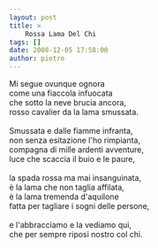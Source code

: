 ```yaml
---
layout: post
title: >
    Rossa Lama Del Chi
tags: []
date: 2008-12-05 17:58:00
author: pietro
---
```

Mi segue ovunque ognora<br/>come una fiaccola infuocata<br/>che sotto la neve brucia ancora,<br/>rosso cavalier da la lama smussata.<br/><br/>Smussata e dalle fiamme infranta,<br/>non senza esitazione l'ho rimpianta,<br/>compagna di mille ardenti avventure,<br/>luce che scaccia il buio e le paure,<br/><br/>la spada rossa ma mai insanguinata,<br/>è la lama che non taglia affilata,<br/>è la lama tremenda d'aquilone<br/>fatta per tagliare i sogni delle persone,<br/><br/>e l'abbracciamo e la vediamo qui,<br/>che per sempre riposi nostro col chi.
